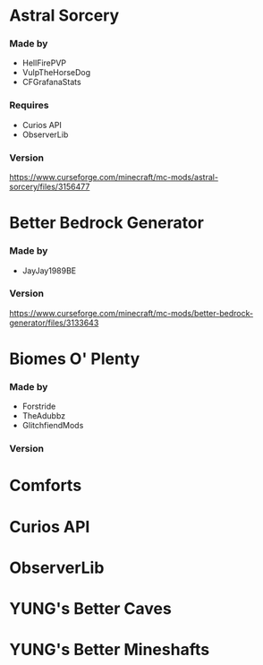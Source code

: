 # Astral Sorcery
### Made by
- HellFirePVP
- VulpTheHorseDog
- CFGrafanaStats

### Requires
- Curios API
- ObserverLib

### Version
https://www.curseforge.com/minecraft/mc-mods/astral-sorcery/files/3156477


# Better Bedrock Generator
### Made by
- JayJay1989BE

### Version
https://www.curseforge.com/minecraft/mc-mods/better-bedrock-generator/files/3133643


# Biomes O' Plenty
### Made by
- Forstride
- TheAdubbz
- GlitchfiendMods

### Version


# Comforts


# Curios API


# ObserverLib


# YUNG's Better Caves


# YUNG's Better Mineshafts
